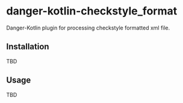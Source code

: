 # danger-kotlin-checkstyle_format

Danger-Kotlin plugin for processing checkstyle formatted xml file.

## Installation

TBD

## Usage

TBD
